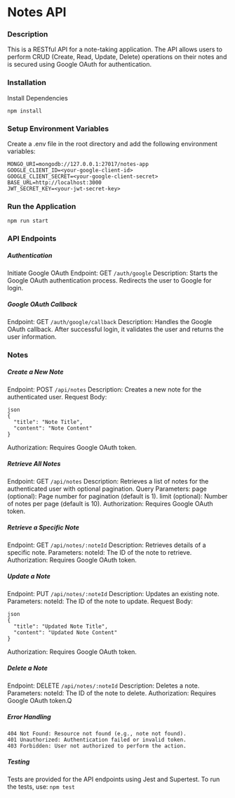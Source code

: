 # Notes API
### Description
This is a RESTful API for a note-taking application. The API allows users to perform CRUD (Create, Read, Update, Delete) operations on their notes and is secured using Google OAuth for authentication.

### Installation
Install Dependencies
```
npm install
```

### Setup Environment Variables
Create a .env file in the root directory and add the following environment variables:
```
MONGO_URI=mongodb://127.0.0.1:27017/notes-app
GOOGLE_CLIENT_ID=<your-google-client-id>
GOOGLE_CLIENT_SECRET=<your-google-client-secret>
BASE_URL=http://localhost:3000
JWT_SECRET_KEY=<your-jwt-secret-key>
```

### Run the Application
```
npm run start
```

### API Endpoints
##### Authentication
Initiate Google OAuth
Endpoint: GET ```/auth/google```
Description: Starts the Google OAuth authentication process. Redirects the user to Google for login.

##### Google OAuth Callback
Endpoint: GET ```/auth/google/callback```
Description: Handles the Google OAuth callback. After successful login, it validates the user and returns the user information.

### Notes
##### Create a New Note
Endpoint: POST ```/api/notes```
Description: Creates a new note for the authenticated user.
Request Body:
```
json
{
  "title": "Note Title",
  "content": "Note Content"
}
```
Authorization: Requires Google OAuth token.

##### Retrieve All Notes
Endpoint: GET ```/api/notes```
Description: Retrieves a list of notes for the authenticated user with optional pagination.
Query Parameters:
page (optional): Page number for pagination (default is 1).
limit (optional): Number of notes per page (default is 10).
Authorization: Requires Google OAuth token.

##### Retrieve a Specific Note
Endpoint: GET ```/api/notes/:noteId```
Description: Retrieves details of a specific note.
Parameters:
noteId: The ID of the note to retrieve.
Authorization: Requires Google OAuth token.

##### Update a Note
Endpoint: PUT ```/api/notes/:noteId```
Description: Updates an existing note.
Parameters:
noteId: The ID of the note to update.
Request Body:
```
json
{
  "title": "Updated Note Title",
  "content": "Updated Note Content"
}
```
Authorization: Requires Google OAuth token.

##### Delete a Note
Endpoint: DELETE ```/api/notes/:noteId```
Description: Deletes a note.
Parameters:
noteId: The ID of the note to delete.
Authorization: Requires Google OAuth token.Q

##### Error Handling
```
404 Not Found: Resource not found (e.g., note not found).
401 Unauthorized: Authentication failed or invalid token.
403 Forbidden: User not authorized to perform the action.
```

##### Testing
Tests are provided for the API endpoints using Jest and Supertest. To run the tests, use:
```npm test```
